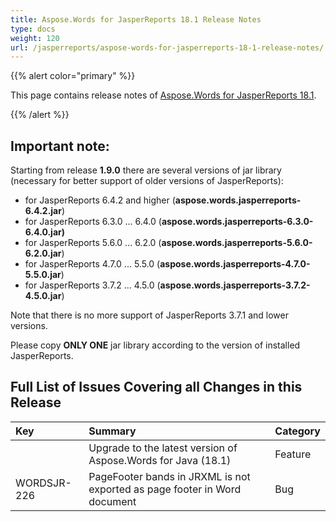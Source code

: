 ```yaml
---
title: Aspose.Words for JasperReports 18.1 Release Notes
type: docs
weight: 120
url: /jasperreports/aspose-words-for-jasperreports-18-1-release-notes/
---
```


{{% alert color="primary" %}} 

This page contains release notes of [Aspose.Words for JasperReports 18.1](https://downloads.aspose.com/words/jasperreports/new-releases/aspose.words-for-jasperreports-18.1/).

{{% /alert %}} 

## **Important note:**

Starting from release **1.9.0** there are several versions of jar library (necessary for better support of older versions of JasperReports):

- for JasperReports 6.4.2 and higher (**aspose.words.jasperreports-6.4.2.jar**)
- for JasperReports 6.3.0 ... 6.4.0 (**aspose.words.jasperreports-6.3.0-6.4.0.jar)**
- for JasperReports 5.6.0 ... 6.2.0 (**aspose.words.jasperreports-5.6.0-6.2.0.jar**)
- for JasperReports 4.7.0 ... 5.5.0 (**aspose.words.jasperreports-4.7.0-5.5.0.jar**)
- for JasperReports 3.7.2 ... 4.5.0 (**aspose.words.jasperreports-3.7.2-4.5.0.jar**)

Note that there is no more support of JasperReports 3.7.1 and lower versions.

Please copy **ONLY ONE** jar library according to the version of installed JasperReports.

## **Full List of Issues Covering all Changes in this Release**

|Key|Summary|Category|
| :- | :- | :- |
| |Upgrade to the latest version of Aspose.Words for Java (18.1)|Feature |
|WORDSJR-226|PageFooter bands in JRXML is not exported as page footer in Word document|Bug|

